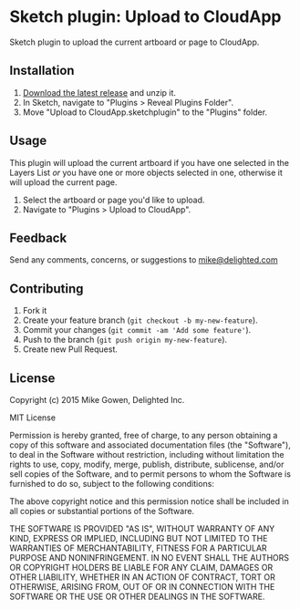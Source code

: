 Sketch plugin: Upload to CloudApp
=================

Sketch plugin to upload the current artboard or page to CloudApp.

## Installation

1. [Download the latest release](https://github.com/delighted/sketch-upload-to-CloudApp/releases/latest) and unzip it.
2. In Sketch, navigate to "Plugins > Reveal Plugins Folder".
3. Move "Upload to CloudApp.sketchplugin" to the "Plugins" folder.

## Usage

This plugin will upload the current artboard if you have one selected in the Layers List *or* you have one or more objects selected in one, otherwise it will upload the current page.

1. Select the artboard or page you'd like to upload.
2. Navigate to "Plugins > Upload to CloudApp".

## Feedback

Send any comments, concerns, or suggestions to [mike@delighted.com](mailto:mike@delighted.com)

## Contributing

1. Fork it
2. Create your feature branch (`git checkout -b my-new-feature`).
3. Commit your changes (`git commit -am 'Add some feature'`).
4. Push to the branch (`git push origin my-new-feature`).
5. Create new Pull Request.

## License

Copyright (c) 2015 Mike Gowen, Delighted Inc.

MIT License

Permission is hereby granted, free of charge, to any person obtaining
a copy of this software and associated documentation files (the
"Software"), to deal in the Software without restriction, including
without limitation the rights to use, copy, modify, merge, publish,
distribute, sublicense, and/or sell copies of the Software, and to
permit persons to whom the Software is furnished to do so, subject to
the following conditions:

The above copyright notice and this permission notice shall be
included in all copies or substantial portions of the Software.

THE SOFTWARE IS PROVIDED "AS IS", WITHOUT WARRANTY OF ANY KIND,
EXPRESS OR IMPLIED, INCLUDING BUT NOT LIMITED TO THE WARRANTIES OF
MERCHANTABILITY, FITNESS FOR A PARTICULAR PURPOSE AND
NONINFRINGEMENT. IN NO EVENT SHALL THE AUTHORS OR COPYRIGHT HOLDERS BE
LIABLE FOR ANY CLAIM, DAMAGES OR OTHER LIABILITY, WHETHER IN AN ACTION
OF CONTRACT, TORT OR OTHERWISE, ARISING FROM, OUT OF OR IN CONNECTION
WITH THE SOFTWARE OR THE USE OR OTHER DEALINGS IN THE SOFTWARE.
